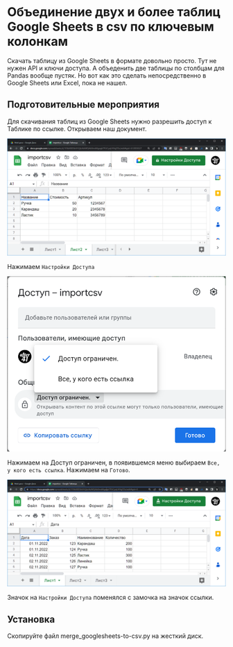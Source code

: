 # Объединение двух и более таблиц Google Sheets в csv по ключевым колонкам
Скачать таблицу из Google Sheets в формате довольно просто. Тут не нужен API и ключи доступа. А объеденить две таблицы по столбцам для Pandas вообще пустяк. Но вот как это сделать непосредственно в Google Sheets или Excel, пока не нашел.

## Подготовительные мероприятия

Для скачивания таблиц из Google Sheets нужно разрешить доступ к Таблике по ссылке. Открываем наш документ.

![image](pic/07.png)

Нажимаем `Настройки Доступа`

![image](pic/09.png)

Нажимаем на Доступ ограничен, в появившемся меню выбираем `Все, у кого есть ссылка`. Нажимаем на `Готово`.

![image](pic/12.png)

Значок на `Настройки Доступа` поменялся с замочка на значок ссылки.

## Установка

Скопируйте файл merge_googlesheets-to-csv.py на жесткий диск.



